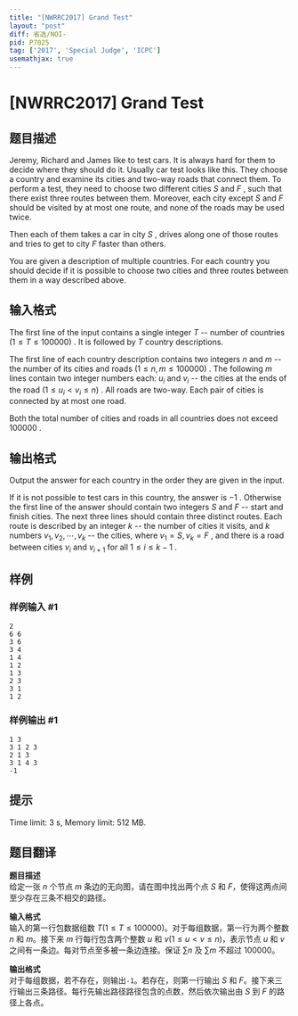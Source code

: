 ```yaml
---
title: "[NWRRC2017] Grand Test"
layout: "post"
diff: 省选/NOI-
pid: P7025
tag: ['2017', 'Special Judge', 'ICPC']
usemathjax: true
---
```


# [NWRRC2017] Grand Test
## 题目描述



Jeremy, Richard and James like to test cars. It is always hard for them to decide where they should do it. Usually car test looks like this. They choose a country and examine its cities and two-way roads that connect them. To perform a test, they need to choose two different cities $S$ and $F$ , such that there exist three routes between them. Moreover, each city except $S$ and $F$ should be visited by at most one route, and none of the roads may be used twice.

Then each of them takes a car in city $S$ , drives along one of those routes and tries to get to city $F$ faster than others.

You are given a description of multiple countries. For each country you should decide if it is possible to choose two cities and three routes between them in a way described above.


## 输入格式



The first line of the input contains a single integer $T$ -- number of countries $(1 \le T \le 100 000)$ . It is followed by $T$ country descriptions.

The first line of each country description contains two integers $n$ and $m$ -- the number of its cities and roads $(1 \le n , m \le 100 000)$ . The following $m$ lines contain two integer numbers each: $u_{i}$ and $v_{i}$ -- the cities at the ends of the road $(1 \le u_{i} < v_{i} \le n)$ . All roads are two-way. Each pair of cities is connected by at most one road.

Both the total number of cities and roads in all countries does not exceed $100 000$ .


## 输出格式



Output the answer for each country in the order they are given in the input.

If it is not possible to test cars in this country, the answer is $−1$ . Otherwise the first line of the answer should contain two integers $S$ and $F$ -- start and finish cities. The next three lines should contain three distinct routes. Each route is described by an integer $k$ -- the number of cities it visits, and $k$ numbers $v_{1}, v_{2}, \cdots , v_{k}$ -- the cities, where $v_{1} = S , v_{k} = F$ , and there is a road between cities $v_{i}$ and $v_{i+1}$ for all $1 \le i \le k − 1$ .


## 样例

### 样例输入 #1
```
2
6 6
3 6
3 4
1 4
1 2
1 3
2 3
3 1
1 2

```
### 样例输出 #1
```
1 3
3 1 2 3
2 1 3
3 1 4 3
-1

```
## 提示

Time limit: 3 s, Memory limit: 512 MB. 


## 题目翻译

**题目描述**  
给定一张 $n$ 个节点 $m$ 条边的无向图，请在图中找出两个点 $S$ 和 $F$，使得这两点间至少存在三条不相交的路径。

**输入格式**   
输入的第一行包数据组数 $T(1 \leq T \leq 100000)$。对于每组数据，第一行为两个整数 $n$ 和 $m$。接下来 $m$ 行每行包含两个整数 $u$ 和 $v(1 \leq u < v \leq n)$，表示节点 $u$ 和 $v$ 之间有一条边。每对节点至多被一条边连接。保证 $\sum n$ 及 $\sum m$ 不超过 $100000$。

**输出格式**  
对于每组数据，若不存在，则输出`-1`。若存在，则第一行输出 $S$ 和 $F$。接下来三行输出三条路径。每行先输出路径路径包含的点数，然后依次输出由 $S$ 到 $F$ 的路径上各点。
